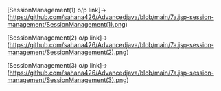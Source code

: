 [SessionManagement(1) o/p link]->(https://github.com/sahana426/Advancedjava/blob/main/7a.jsp-session-management/SessionManagement(1).png)

[SessionManagement(2) o/p link]->(https://github.com/sahana426/Advancedjava/blob/main/7a.jsp-session-management/SessionManagement(2).png)

[SessionManagement(3) o/p link]->(https://github.com/sahana426/Advancedjava/blob/main/7a.jsp-session-management/SessionManagement(3).png)
